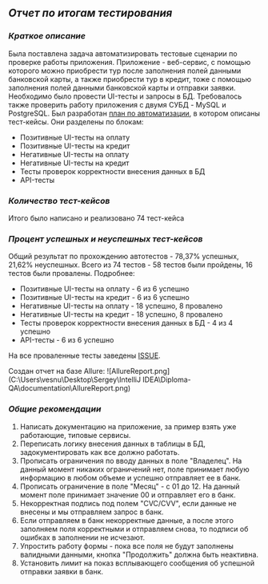 ## *Отчет по итогам тестирования*

### *Краткое описание*

Была поставлена задача автоматизировать тестовые сценарии по проверке работы приложения. Приложение - веб-сервис, с помощью которого можно приобрести тур после заполнения полей данными банковской карты, а также приобрести тур в кредит, тоже с помощью заполнения полей данными банковской карты и отправки заявки.
Необходимо было провести UI-тесты и запросы в БД. Требовалось также проверить работу приложения с двумя СУБД - MySQL и PostgreSQL.
Был разработан [план по автоматизации](https://github.com/Sergey-Zhuravlev-Test/Diploma-QA/blob/main/documentation/plan.md), в котором описаны тест-кейсы.
Они разделены по блокам:
 - Позитивные UI-тесты на оплату
 - Позитивные UI-тесты на кредит
 - Негативные UI-тесты на оплату
 - Негативные UI-тесты на кредит
 - Тесты проверок корректности внесения данных в БД
 - API-тесты

### *Количество тест-кейсов*

Итого было написано и реализовано 74 тест-кейса

### *Процент успешных и неуспешных тест-кейсов*

Общий результат по прохождению автотестов - 78,37% успешных, 21,62% неуспешных. Всего из 74 тестов - 58 тестов были пройдены, 16 тестов были провалены.
Подробнее:
- Позитивные UI-тесты на оплату - 6 из 6 успешно
- Позитивные UI-тесты на кредит - 6 из 6 успешно
- Негативные UI-тесты на оплату - 18 успешно, 8 провалено
- Негативные UI-тесты на кредит - 18 успешно, 8 провалено
- Тесты проверок корректности внесения данных в БД - 4 из 4 успешно
- API-тесты - 6 из 6 успешно

На все проваленные тесты заведены [ISSUE](https://github.com/Sergey-Zhuravlev-Test/Diploma-QA/issues).

Создан отчет на базе Allure:
![AllureReport.png](C:\Users\vesnu\Desktop\Sergey\IntelliJ IDEA\Diploma-QA\documentation\AllureReport.png)


### *Общие рекомендации*

1. Написать документацию на приложение, за пример взять уже работающие, типовые сервисы.
2. Переписать логику внесения данных в таблицы в БД, задокументировать как все должно работать.
3. Прописать ограничения по вводу данных в поле "Владелец". На данный момент никаких ограничений нет, поле принимает любую информацию в любом объеме и успешно отправляет ее в банк.
4. Прописать ограничение в поле "Месяц" - с 01 до 12. На данный момент поле принимает значение 00 и отправляет его в банк.
5. Некорректная подпись под полем "CVC/CVV", если данные не внесены и мы отправляем запрос в банк.
6. Если отправляем в банк некорректные данные, а после этого заполняем поля корректными и отправляем снова, то подписи об ошибках в заполнении не исчезают.
7. Упростить работу формы - пока все поля не будут заполнены валидными данными, кнопка "Продолжить" должна быть неактивна.
8. Установить лимит на показ всплывающего сообщения об успешной отправки заявки в банк.
